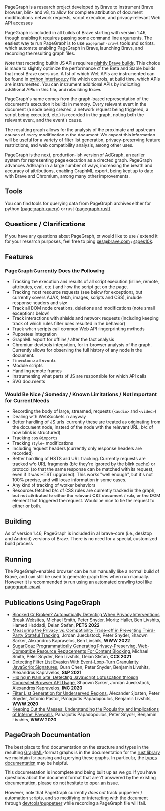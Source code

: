 PageGraph is a research project developed by Brave to instrument Brave browser, blink and v8, to allow for complete attribution of document modifications, network requests, script execution, and privacy-relevant Web API accesses.

PageGraph is included in all builds of Brave starting with version 1.46, though enabling it requires passing some command line arguments. The easiest way to run PageGraph is to use [`pagegraph-crawl`](https://github.com/brave-experiments/pagegraph-crawl/) tools and scripts, which automate enabling PageGraph in Brave, launching Brave, and recording the resulting graph files.

*Note* that recording builtin JS APIs requires [nightly Brave builds](https://brave.com/download-nightly/). This choice is made to slightly optimize the performance of the Beta and Stable builds that most Brave users use. A list of which Web APIs are instrumented can be found in [python interface.py](https://github.com/brave/brave-core/blob/master/chromium_src/third_party/blink/renderer/bindings/scripts/bind_gen/interface.py#L32) file which controls, at build time, which APIs are instrumented. You can instrument additional APIs by indicating additional APIs in this file, and rebuilding Brave.

PageGraph's name comes from the graph-based representation of the document's execution it builds in memory.  Every relevant event in the document (a node being created, a network request being triggered, a script being executed, etc.) is recorded in the graph, noting both the relevant event, and the event's cause.

The resulting graph allows for the analysis of the proximate and upstream causes of every modification in the document. We expect this information will be useful for a variety of filter list generation, privacy-preserving feature restrictions, and web compatibility analysis, among other uses.

PageGraph is the next, production-ish version of [AdGraph](https://arxiv.org/abs/1805.09155), an earlier system for representing page execution as a directed graph.  PageGraph advances AdGraph in a large number of ways, increasing the breath and accuracy of attributions, enabling GraphML export, being kept up to date with Brave and Chromium, among many other improvements.

Tools
---
You can find tools for querying data from PageGraph archives either for python ([pagegraph-query](https://github.com/brave-experiments/pagegraph-query)) or rust ([pagegraph-rust](https://github.com/brave/pagegraph-rust)).

Questions / Clarifications
---
If you have any questions about PageGraph, or would like to use / extend it for your research purposes, feel free to ping pes@brave.com / [@pes10k](https://twitter.com/pes10k).

## Features 

### PageGraph Currently Does the Following
* Tracking the execution and results of all script execution (inline, remote, attributes, eval, etc.) and how the script got on the page.
* Tracking most resource requests (see below for exceptions, but currently covers AJAX, fetch, images, scripts and CSS), include response headers and size
* Track all DOM node creations, deletions and modifications (note small exceptions below)
* Track interactions with shields and network requests (including keeping track of which rules filter rules resulted in the behavior)
* Track when scripts call common Web API fingerprinting methods
* Puppeteer integration
* GraphML export for offline / after the fact analysis
* Chromium devtools integration, for in-browser analysis of the graph.  Currently allows for observing the full history of any node in the document.
* Timestamp all events
* Module scripts
* Handling remote frames
* Instrumenting what parts of JS are responsible for which API calls
* SVG documents

### Would Be Nice / Someday / Known Limitations / Not Important for Current Needs
* Recording the body of large, streamed, requests (`<audio>` and `<video>`)
* Dealing with WebSockets in anyway
* Better handling of JS urls (currently these are treated as originating from the document node, instead of the node with the relevant URL, b/c of how blink is structured)
* Tracking css `@imports`
* Tracking `style=` modifications
* Including request headers (currently only response headers are recorded)
* Better handling of HSTS and URL tracking. Currently requests are tracked w/o URL fragments (b/c they're ignored by the blink cache) or protocol (so that the same response can be matched with its request, even if it was HTST upgraded).  This works "well enough", but it's not 100% precise, and will loose information in some cases.
* Any kind of tracking of worker behaviors
* Resources fetched b/c of CSS rules are currently tracked in the graph, but not attributed to either the relevant CSS document / rule, or the DOM element that triggered the request.  Would be nice to tie the request to either or both.

Building
---
As of version 1.46, PageGraph is included in all brave-core (i.e., desktop and Android) versions of Brave.  There is no need for a special, customized build process.

Running
---
The PageGraph-enabled browser can be run manually like a normal build of Brave, and can still be used to generate graph files when run manually. However it is recommended to run using an automated crawling tool like [pagegraph-crawl](https://github.com/brave-experiments/pagegraph-crawl).

## Publications Using PageGraph

- [Blocked Or Broken? Automatically Detecting When Privacy Interventions Break Websites](https://arxiv.org/abs/2203.03528), Michael Smith, Peter Snyder, Moritz Haller, Ben Livshits, Hamed Haddadi, Deian Stefan, **PETS 2022**
- [Measuring the Privacy vs. Compatibility Trade-off in Preventing Third-Party Stateful Tracking](https://www.peteresnyder.com/static/papers/storage-policies-www-2022.pdf), Jordan Jueckstock, Peter Snyder, Shaown Sarker, Alexandros Kapravelos, Ben Livshits, **WWW 2022**
- [SugarCoat: Programmatically Generating Privacy-Preserving, Web-Compatible Resource Replacements For Content Blocking](https://www.peteresnyder.com/static/papers/sugarcoat-ccs-2021.pdf), Michael Smith, Peter Snyder, Ben Livshits, Deian Stefan, **CCS 2021**
- [Detecting Filter List Evasion With Event-Loop-Turn Granularity JavaScript Signatures](https://arxiv.org/abs/2005.11910), Quan Chen, Peter Snyder, Benjamin Livshits, Alexandros Kapravelos, **S&P 2021**
- [Hiding in Plain Site: Detecting JavaScript Obfuscation through Concealed Browser API Usage](https://kapravelos.com/publications/jsobf-imc20.pdf), Shaown Sarker, Jordan Jueckstock, Alexandros Kapravelos, **IMC 2020**
- [Filter List Generation for Underserved Regions](https://arxiv.org/abs/1910.07303), Alexander Sjosten, Peter Snyder, Antonio Pastor, Panagiotis Papadopoulos, Benjamin Livshits, **WWW 2020**
- [Keeping Out the Masses: Understanding the Popularity and Implications of Internet Paywalls](https://arxiv.org/abs/1903.01406), Panagiotis Papadopoulos, Peter Snyder, Benjamin Livshits, **WWW 2020**


## PageGraph Documentation

The best place to find documentation on the structure and types in the resulting [GraphML](http://graphml.graphdrawing.org/)-format graphs is in the documentation for the [rust library](https://docs.rs/pagegraph) we maintain for parsing and querying these graphs. In particular, the [types documentation](https://docs.rs/pagegraph/0.1.3/pagegraph/types/index.html#types) may be helpful. 

This documentation is incomplete and being built up as we go. If you have questions about the document format that aren't answered by the existing documentation, please do not hesitate to [open an issue](https://github.com/brave/pagegraph-rust).

However, note that PageGraph currently *does not* track puppeteer / automation scripts, and so modifying or interacting with the document through [devtools/puppeteer](https://pptr.dev/) while recording a PageGraph file will fail.